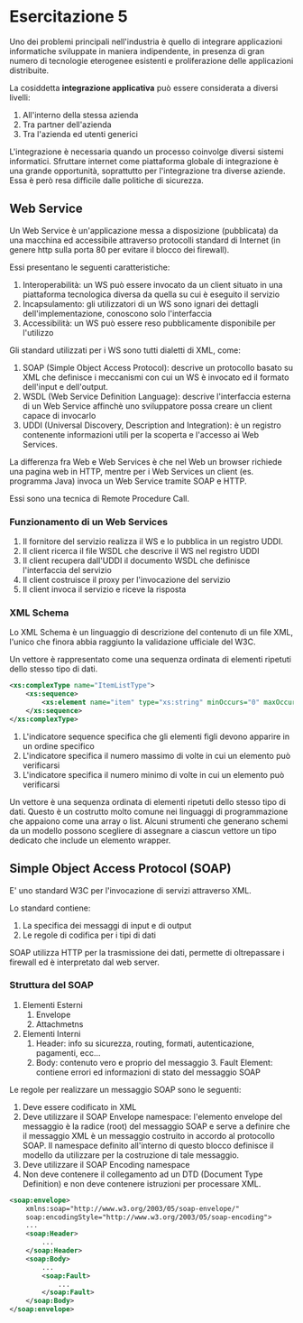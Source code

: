 # Esercitazione 5

Uno dei problemi principali nell'industria è quello di integrare applicazioni informatiche sviluppate in maniera indipendente, in presenza di gran numero di tecnologie eterogenee esistenti e proliferazione delle applicazioni distribuite.

La cosiddetta **integrazione applicativa** può essere considerata a diversi livelli:
1. All'interno della stessa azienda
2. Tra partner dell'azienda
3. Tra l'azienda ed utenti generici

L'integrazione è necessaria quando un processo coinvolge diversi sistemi informatici. Sfruttare internet come piattaforma globale di integrazione è una grande opportunità, soprattutto per l'integrazione tra diverse aziende. Essa è però resa difficile dalle politiche di sicurezza. 

## Web Service

Un Web Service è un'applicazione messa a disposizione (pubblicata) da una macchina ed accessibile attraverso protocolli standard di Internet (in genere http sulla porta 80 per evitare il blocco dei firewall).

Essi presentano le seguenti caratteristiche:
1. Interoperabilità: un WS può essere invocato da un client situato in una piattaforma tecnologica diversa da quella su cui è eseguito il servizio
2. Incapsulamento: gli utilizzatori di un WS sono ignari dei dettagli dell'implementazione, conoscono solo l'interfaccia
3. Accessibilità: un WS può essere reso pubblicamente disponibile per l'utilizzo

Gli standard utilizzati per i WS sono tutti dialetti di XML, come:

1. SOAP (Simple Object Access Protocol): descrive un protocollo basato su XML che definisce i meccanismi con cui un WS è invocato ed il formato dell'input e dell'output.
2. WSDL (Web Service Definition Language): descrive l'interfaccia esterna di un Web Service affinchè uno sviluppatore possa creare un client capace di invocarlo
3. UDDI (Universal Discovery, Description and Integration): è un registro contenente informazioni utili per la scoperta e l'accesso ai Web Services. 

La differenza fra Web e Web Services è che nel Web un browser richiede una pagina web in HTTP, mentre per i Web Services un client (es. programma Java) invoca un Web Service tramite SOAP e HTTP.

Essi sono una tecnica di Remote Procedure Call.

### Funzionamento di un Web Services
1. Il fornitore del servizio realizza il WS e lo pubblica in un registro UDDI.
2. Il client ricerca il file WSDL che descrive il WS nel registro UDDI
3. Il client recupera dall'UDDI il documento WSDL che definisce l'interfaccia del servizio
4. Il client costruisce il proxy per l'invocazione del servizio
5. Il client invoca il servizio e riceve la risposta

### XML Schema
Lo XML Schema è un linguaggio di descrizione del contenuto di un file XML, l'unico che finora abbia raggiunto la validazione ufficiale del W3C. 

Un vettore è rappresentato come una sequenza ordinata di elementi ripetuti dello stesso tipo di dati.

```XML
<xs:complexType name="ItemListType">
    <xs:sequence>
        <xs:element name="item" type="xs:string" minOccurs="0" maxOccurs="unbounded"/>
    </xs:sequence>
</xs:complexType>
```

1. L'indicatore sequence specifica che gli elementi figli devono apparire in un ordine specifico
2. L'indicatore <maxOccurs> specifica il numero massimo di volte in cui un elemento può verificarsi
3. L'indicatore <minOccurs> specifica il numero minimo di volte in cui un elemento può verificarsi

Un vettore è una sequenza ordinata di elementi ripetuti dello stesso tipo di dati. Questo è un costrutto molto comune nei linguaggi di programmazione che appaiono come una array o list. Alcuni strumenti che generano schemi da un modello possono scegliere di assegnare a ciascun vettore un tipo dedicato che include un elemento wrapper.

## Simple Object Access Protocol (SOAP)
E' uno standard W3C per l'invocazione di servizi attraverso XML.

Lo standard contiene:
1. La specifica dei messaggi di input e di output
2. Le regole di codifica per i tipi di dati

SOAP utilizza HTTP per la trasmissione dei dati, permette di oltrepassare i firewall ed è interpretato dal web server. 

### Struttura del SOAP

1. Elementi Esterni 
   1. Envelope
   2. Attachmetns
2. Elementi Interni
   1. Header: info su sicurezza, routing, formati, autenticazione, pagamenti, ecc...
   2. Body: contenuto vero e proprio del messaggio
      3. Fault Element: contiene errori ed informazioni di stato del messaggio SOAP

Le regole per realizzare un messaggio SOAP sono le seguenti:
1. Deve essere codificato in XML
2. Deve utilizzare il SOAP Envelope namespace: l'elemento envelope del messaggio è la radice (root) del messaggio SOAP e serve a definire che il messaggio XML è un messaggio costruito in accordo al protocollo SOAP. Il namespace definito all'interno di questo blocco definisce il modello da utilizzare per la costruzione di tale messaggio.
3. Deve utilizzare il SOAP Encoding namespace
4. Non deve contenere il collegamento ad un DTD (Document Type Definition) e non deve contenere istruzioni per processare XML. 

```XML
<soap:envelope>
    xmlns:soap="http://www.w3.org/2003/05/soap-envelope/"
    soap:encodingStyle="http://www.w3.org/2003/05/soap-encoding">
    ...
    <soap:Header>
        ...
    </soap:Header>
    <soap:Body>
        ...
        <soap:Fault>
            ...
        </soap:Fault>
    </soap:Body>
</soap:envelope>
```